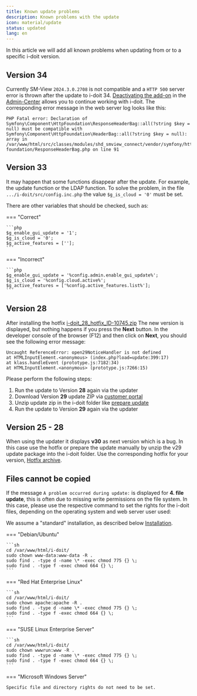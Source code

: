 ```yaml
---
title: Known update problems
description: Known problems with the update
icon: material/update
status: updated
lang: en
---
```


In this article we will add all known problems when updating from or to a specific i-doit version.

## Version 34

Currently SM-View `2024.3.0.2708` is not compatible and a `HTTP 500` server error is thrown after the update to i-doit 34. [Deactivating the add-on](../../i-doit-add-ons/index.md#deactivation) in the [Admin-Center](../admin-center.md) allows you to continue working with i-doit. The corresponding error message in the web server log looks like this:

```log
PHP Fatal error: Declaration of Symfony\Component\HttpFoundation\ResponseHeaderBag::all(?string $key = null) must be compatible with Symfony\Component\HttpFoundation\HeaderBag::all(?string $key = null): array in /var/www/html/src/classes/modules/shd_smview_connect/vendor/symfony/http-foundation/ResponseHeaderBag.php on line 91
```

## Version 33

It may happen that some functions disappear after the update. For example, the update function or the LDAP function. To solve the problem, in the file `.../i-doit/src/config.inc.php` the value `$g_is_cloud = '0'` must be set.

There are other variables that should be checked, such as:

=== "Correct"

    ```php
    $g_enable_gui_update = '1';
    $g_is_cloud = '0';
    $g_active_features = [''];
    ```

=== "Incorrect"

    ```php
    $g_enable_gui_update = '%config.admin.enable_gui_update%';
    $g_is_cloud = '%config.cloud.active%';
    $g_active_features = ['%config.active_features.list%'];
    ```

## Version 28

After installing the hotfix [i-doit_28_hotfix_ID-10745.zip](../hotfixes/hotfix-archive/v28.md#wrong-i-doit-version-is-downloaded-at-updater) The new version is displayed, but nothing happens if you press the **Next** button. In the developer console of the browser (F12) and then click on **Next**, you should see the following error message:
<!-- cSpell:disable -->
```shell
Uncaught ReferenceError: open29NoticeHandler is not defined
at HTMLInputElement.<anonymous> (index.php?load=update:399:17)
at klass.handleEvent (prototype.js:7182:34)
at HTMLInputElement.<anonymous> (prototype.js:7266:15)
```
<!-- cSpell:enable -->
Please perform the following steps:

1. Run the update to Version **28** again via the updater
2. Download Version **29** update ZIP via [customer portal](../customer-portal.md)
3. Unzip update zip in the i-doit folder like [prepare update](../../maintenance-and-operation/update.md#update-prepared-via-the-console)
4. Run the update to Version **29** again via the updater

## Version 25 - 28

When using the updater it displays **v30** as next version which is a bug.
In this case use the hotfix or prepare the update manually by unzip the v29 update package into the i-doit folder.
Use the corresponding hotfix for your version, [Hotfix archive](../hotfixes/hotfix-archive/index.md).

## Files cannot be copied

If the message `A problem occurred during update:` is displayed for **4. file update**, this is often due to missing write permissions on the file system.
In this case, please use the respective command to set the rights for the i-doit files, depending on the operating system and web server user used:

We assume a "standard" installation, as described below [Installation](../../installation/index.md).

=== "Debian/Ubuntu"

    ```sh
    cd /var/www/html/i-doit/
    sudo chown www-data:www-data -R .
    sudo find . -type d -name \* -exec chmod 775 {} \;
    sudo find . -type f -exec chmod 664 {} \;
    ```

=== "Red Hat Enterprise Linux"

    ```sh
    cd /var/www/html/i-doit/
    sudo chown apache:apache -R .
    sudo find . -type d -name \* -exec chmod 775 {} \;
    sudo find . -type f -exec chmod 664 {} \;
    ```

=== "SUSE Linux Enterprise Server"

    ```sh
    cd /var/www/html/i-doit/
    sudo chown wwwrun:www -R .
    sudo find . -type d -name \* -exec chmod 775 {} \;
    sudo find . -type f -exec chmod 664 {} \;
    ```

=== "Microsoft Windows Server"

    Specific file and directory rights do not need to be set.
